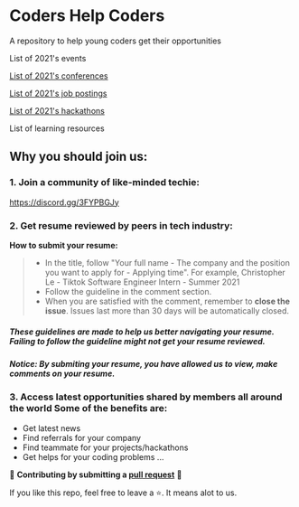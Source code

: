 # Coders Help Coders
A repository to help young coders get their opportunities 

List of 2021's events

[List of 2021's conferences](https://github.com/chrislevn/CodersHelpCoders/tree/main/2021/Conferences)

[List of 2021's job postings](https://github.com/chrislevn/CodersHelpCoders/tree/main/2021/Jobs/Spring%20-%20Internship)

[List of 2021's hackathons](https://github.com/chrislevn/CodersHelpCoders/tree/main/2021/Hackathons)

List of learning resources

## Why you should join us: 
### 1. Join a community of like-minded techie: 
https://discord.gg/3FYPBGJy

### 2. Get resume reviewed by peers in tech industry: 
**How to submit your resume:**
> - In the title, follow "Your full name - The company and the position you want to apply for - Applying time". For example, Christopher Le - Tiktok Software Engineer Intern - Summer 2021
> - Follow the guideline in the comment section.
> - When you are satisfied with the comment, remember to **close the issue**. Issues last more than 30 days will be automatically closed. 

##### These guidelines are made to help us better navigating your resume. Failing to follow the guideline might not get your resume reviewed.
##### Notice: By submiting your resume, you have allowed us to view, make comments on your resume. 

### 3. Access latest opportunities shared by members all around the world Some of the benefits are: 
- Get latest news
- Find referrals for your company
- Find teammate for your projects/hackathons
- Get helps for your coding problems
...


🤗 **Contributing by submitting a [pull request](https://github.com/susam/gitpr#create-pull-request)** 🤗


If you like this repo, feel free to leave a ⭐. It means alot to us.
